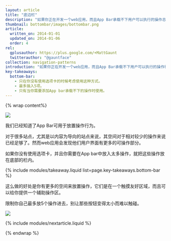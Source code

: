 ```yaml
---
layout: article
title: "底边栏"
description: "如果你正在开发一个web应用，而且App Bar承载不下用户可以执行的操作总数，最好的选择就是溢出它们都塞到底边栏里。"
thumbnail: bottombar/images/bottombar.png
article:
  written_on: 2014-01-01
  updated_on: 2014-01-06
  order: 4
rel:
  gplusauthor: https://plus.google.com/+MattGaunt
  twitterauthor: "@gauntface"
collection: navigation-patterns
introduction: "如果你正在开发一个web应用，而且App Bar承载不下用户可以执行的操作行为总数，最好的选择就是溢出它们都塞到底边栏里。"
key-takeaways:
  bottom-bar:
    - 只在你没有使用选项卡的时候考虑使用这种方式。
    - 最多插入5项。
    - 只有当你需要添加App bar承载不下的操作时使用。
---
```


{% wrap content%}

<a href="{{site.baseurl}}/resources/samples/layouts/navigation-patterns/bottombar-sample1.html">
  <img class="g-medium--full g-wide--full" src="images/bottombar.png">
</a>

<div style="clear: both;"></div>

我们已经知道了App Bar可用于放置操作行为。

对于很多站点，尤其是以内容为导向的站点来说，其空间对于相对较少的操作来说已经足够了。然而web应用会发现他们用户界面有更多的可操作部分。

如果你没有使用选项卡，并且你需要在App bar中放入太多操作，就把这些操作放在底部的栏内。

{% include modules/takeaway.liquid list=page.key-takeaways.bottom-bar %}

这么做的好处是你有更多的空间来放置操作，它们是在一个触摸友好区域，而且可以给你提供一个辅助操作区。

限制你自己最多放5个操作进去，别让那些按钮变得太小而难以触碰。

<a href="{{site.baseurl}}/resources/samples/layouts/navigation-patterns/appbar-navdrawer-bottombar-sample.html">
  <img class="g--half g--last" src="images/bottom-bar-alt-1.png"> 
</a>

<div style="clear: both;"></div>

{% include modules/nextarticle.liquid %}

{% endwrap %}
